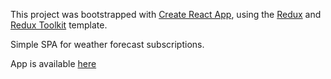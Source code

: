 This project was bootstrapped with [Create React App](https://github.com/facebook/create-react-app), using the [Redux](https://redux.js.org/) and [Redux Toolkit](https://redux-toolkit.js.org/) template.

Simple SPA for weather forecast subscriptions.

App is available [here](https://reather.herokuapp.com/) 


